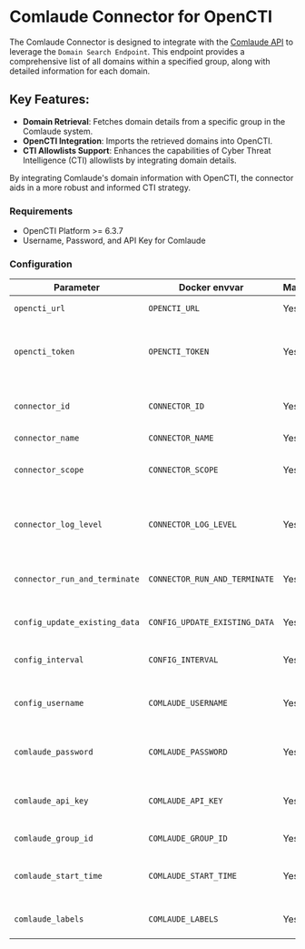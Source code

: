 # Comlaude Connector for OpenCTI

The Comlaude Connector is designed to integrate with the [Comlaude API](https://api.comlaude.com/docs) to leverage the `Domain Search Endpoint`. This endpoint provides a comprehensive list of all domains within a specified group, along with detailed information for each domain.

## Key Features:
- **Domain Retrieval**: Fetches domain details from a specific group in the Comlaude system.
- **OpenCTI Integration**: Imports the retrieved domains into OpenCTI.
- **CTI Allowlists Support**: Enhances the capabilities of Cyber Threat Intelligence (CTI) allowlists by integrating domain details.

By integrating Comlaude's domain information with OpenCTI, the connector aids in a more robust and informed CTI strategy.

### Requirements

- OpenCTI Platform >= 6.3.7
- Username, Password, and API Key for Comlaude

### Configuration

| Parameter                            | Docker envvar                       | Mandatory    | Description                                                                                                                                                |
| ------------------------------------ | ----------------------------------- | ------------ | ---------------------------------------------------------------------------------------------------------------------------------------------------------- |
| `opencti_url`                        | `OPENCTI_URL`                       | Yes          | The URL of the OpenCTI platform.                                                                                                                           |
| `opencti_token`                      | `OPENCTI_TOKEN`                     | Yes          | The default admin token configured in the OpenCTI platform parameters file.                                                                                |
| `connector_id`                       | `CONNECTOR_ID`                      | Yes          | A valid arbitrary `UUIDv4` that must be unique for this connector.                                                                                         |
| `connector_name`                     | `CONNECTOR_NAME`                    | Yes          | Option `Template`                                                                                                                                          |
| `connector_scope`                    | `CONNECTOR_SCOPE`                   | Yes          | Supported scope: Template Scope (MIME Type or Stix Object)                                                                                                 |
| `connector_log_level`                | `CONNECTOR_LOG_LEVEL`               | Yes          | The log level for this connector, could be `debug`, `info`, `warn` or `error` (less verbose).                                                              |
| `connector_run_and_terminate`        | `CONNECTOR_RUN_AND_TERMINATE`       | Yes          | Terminate container after successful execution.                                                                                                            |
| `config_update_existing_data`        | `CONFIG_UPDATE_EXISTING_DATA`       | Yes          | whether to updated data in the database.                                                                                                                   |
| `config_interval`                    | `CONFIG_INTERVAL`                   | Yes          | Interval to run connector in hours.                                                                                                                        |
| `config_username`                    | `COMLAUDE_USERNAME`                 | Yes          | Username for account that has API access in Comlaude.                                                                                                      |
| `comlaude_password`                  | `COMLAUDE_PASSWORD`                 | Yes          | Password for account that has API access in Comlaude.                                                                                                      |
| `comlaude_api_key`                   | `COMLAUDE_API_KEY`                  | Yes          | API Key for account that has API access in Comlaude.                                                                                                       |
| `comlaude_group_id`                  | `COMLAUDE_GROUP_ID`                 | Yes          | Group ID for API in Comlaude.                                                                                                                              |
| `comlaude_start_time`                | `COMLAUDE_START_TIME`               | Yes          | Earliest entry to retrieve (e.g., 1970-01-01T00:00:00Z).                                                                                                   |
| `comlaude_labels`                    | `COMLAUDE_LABELS`                   | Yes          | Labels to apply to Stix Objects (e.g., comlaude,safelist).                                                                                                 |

